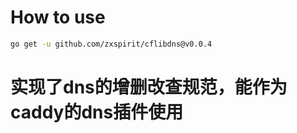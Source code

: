# How to use
```bash
go get -u github.com/zxspirit/cflibdns@v0.0.4
```

# 实现了dns的增删改查规范，能作为caddy的dns插件使用